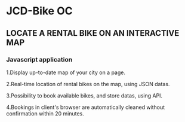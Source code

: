 # JCD-Bike OC  


## LOCATE A RENTAL BIKE ON AN INTERACTIVE MAP  


### Javascript application  


1.Display up-to-date map of your city on a page.  

2.Real-time location of rental bikes on the map, using JSON datas.  

3.Possibility to book available bikes, and store datas, using API.  

4.Bookings in client's browser are automatically cleaned without confirmation within 20 minutes.
